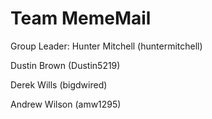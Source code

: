 # Team MemeMail

Group Leader: Hunter Mitchell (huntermitchell) 

Dustin Brown (Dustin5219) 

Derek Wills (bigdwired) 

Andrew Wilson (amw1295)
